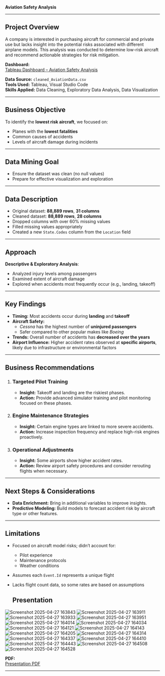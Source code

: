 
**Aviation Safety Analysis**  

---

##  Project Overview

A company is interested in purchasing aircraft for commercial and private use but lacks insight into the potential risks associated with different airplane models. This analysis was conducted to determine low-risk aircraft and recommend actionable strategies for risk mitigation.

 **Dashboard:**  
[Tableau Dashboard – Aviation Safety Analysis]()

 **Data Source:** `cleaned_AviationData.csv`  
 **Tools Used:** Tableau, Visual Studio Code  
 **Skills Applied:** Data Cleaning, Exploratory Data Analysis, Data Visualization

---

##  Business Objective

To identify the **lowest risk aircraft**, we focused on:

- Planes with the **lowest fatalities**
- Common causes of accidents
- Levels of aircraft damage during incidents

---

##  Data Mining Goal

- Ensure the dataset was clean (no null values)
- Prepare for effective visualization and exploration

---

##  Data Description

- Original dataset: **88,889 rows**, **31 columns**
- Cleaned dataset: **88,889 rows**, **28 columns**
- Dropped columns with over 60% missing values
- Filled missing values appropriately
- Created a new `State.Codes` column from the `Location` field

---

##  Approach

**Descriptive & Exploratory Analysis**:
- Analyzed injury levels among passengers
- Examined extent of aircraft damage
- Explored when accidents most frequently occur (e.g., landing, takeoff)

---

##  Key Findings

- **Timing:** Most accidents occur during **landing** and **takeoff**
- **Aircraft Safety:**  
  - *Cessna* has the highest number of **uninjured passengers**  
  - Safer compared to other popular makes like *Boeing*
- **Trends:** Overall number of accidents has **decreased over the years**
- **Airport Influence:** Higher accident rates observed at **specific airports**, likely due to infrastructure or environmental factors

---

##  Business Recommendations

1. ###  Targeted Pilot Training
   - **Insight:** Takeoff and landing are the riskiest phases.
   - **Action:** Provide advanced simulator training and pilot monitoring focused on these phases.

2. ###  Engine Maintenance Strategies
   - **Insight:** Certain engine types are linked to more severe accidents.
   - **Action:** Increase inspection frequency and replace high-risk engines proactively.

3. ###  Operational Adjustments
   - **Insight:** Some airports show higher accident rates.
   - **Action:** Review airport safety procedures and consider rerouting flights when necessary.

---

##  Next Steps & Considerations

- **Data Enrichment:** Bring in additional variables to improve insights.
- **Predictive Modeling:** Build models to forecast accident risk by aircraft type or other features.

---

##  Limitations

- Focused on aircraft model risks; didn’t account for:
  - Pilot experience
  - Maintenance protocols
  - Weather conditions
- Assumes each `Event.Id` represents a unique flight
- Lacks flight count data, so some rates are based on assumptions

  ##   Presentation
  
![Screenshot 2025-04-27 163843](https://github.com/user-attachments/assets/6b3700ed-d00a-4f4d-b5d2-41b1128b1ffc)
![Screenshot 2025-04-27 163911](https://github.com/user-attachments/assets/183f1f8f-acbf-4542-9484-74062ac6cadb)
![Screenshot 2025-04-27 163933](https://github.com/user-attachments/assets/b39fbfd5-083f-43d9-9a89-2cf3c6652013)
![Screenshot 2025-04-27 163951](https://github.com/user-attachments/assets/bab6456a-3f8c-4761-8bda-544693684462)
![Screenshot 2025-04-27 164014](https://github.com/user-attachments/assets/59bf6a49-7e26-4eb7-ac8d-b1848115552a)
![Screenshot 2025-04-27 164034](https://github.com/user-attachments/assets/ae53f16e-8e22-475e-a236-816e2997e592)
![Screenshot 2025-04-27 164121](https://github.com/user-attachments/assets/febd8810-82c6-4557-848d-81a00ec22a27)
![Screenshot 2025-04-27 164143](https://github.com/user-attachments/assets/81c3b791-8619-42af-9f5c-b51717707cf1)
![Screenshot 2025-04-27 164205](https://github.com/user-attachments/assets/c1768fde-c041-4552-8710-abfe43fe55d0)
![Screenshot 2025-04-27 164314](https://github.com/user-attachments/assets/be000440-7998-467a-9a9c-cad9184cbe32)
![Screenshot 2025-04-27 164337](https://github.com/user-attachments/assets/10cca1a6-34a2-4df5-baa9-71f0c67a8f89)
![Screenshot 2025-04-27 164410](https://github.com/user-attachments/assets/e8455570-403b-4659-ba45-54a0415513a5)
![Screenshot 2025-04-27 164443](https://github.com/user-attachments/assets/9d80387e-fd97-46e2-868b-d82a3343e4ca)
![Screenshot 2025-04-27 164508](https://github.com/user-attachments/assets/61cfc445-3463-4324-a49c-76e14bff2688)
![Screenshot 2025-04-27 164528](https://github.com/user-attachments/assets/ec598291-a22c-46ec-92f2-23aba8777fda)

**PDF:**  
[Presentation PDF](https://drive.google.com/file/d/1-4zmo5qZMo_fa9K661NjWhLBYGjWHNWd/view?usp=sharing)








---

